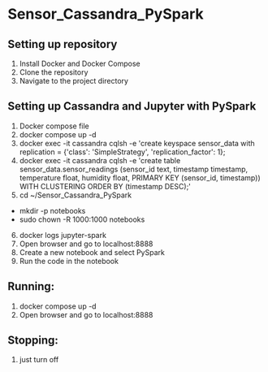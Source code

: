 # Sensor_Cassandra_PySpark
## Setting up repository
1. Install Docker and Docker Compose
2. Clone the repository
3. Navigate to the project directory

## Setting up Cassandra and Jupyter with PySpark
1. Docker compose file
2. docker compose up -d
3. docker exec -it cassandra cqlsh -e 'create keyspace sensor_data with replication = {'class': 'SimpleStrategy', 'replication_factor': 1};
4. docker exec -it cassandra cqlsh -e 'create table sensor_data.sensor_readings (sensor_id text, timestamp timestamp, temperature float, humidity float, PRIMARY KEY (sensor_id, timestamp)) WITH CLUSTERING ORDER BY (timestamp DESC);'
5. cd ~/Sensor_Cassandra_PySpark
- mkdir -p notebooks
- sudo chown -R 1000:1000 notebooks
6. docker logs jupyter-spark
7. Open browser and go to localhost:8888
8. Create a new notebook and select PySpark
9. Run the code in the notebook

## Running:
1. docker compose up -d
2. Open browser and go to localhost:8888

## Stopping:
1. just turn off